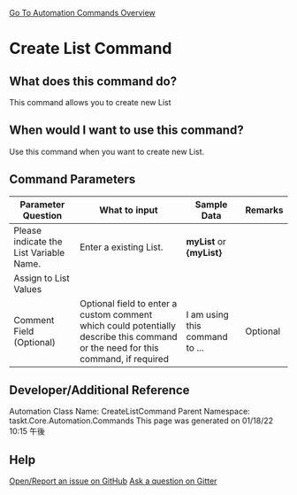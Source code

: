 <!--TITLE: Create List Command -->
<!-- SUBTITLE: a command in the List Commands group. -->
[Go To Automation Commands Overview](/automation-commands.md)


# Create List Command


## What does this command do?
This command allows you to create new List


## When would I want to use this command?
Use this command when you want to create new List.


## Command Parameters
| Parameter Question   	| What to input  	|  Sample Data 	| Remarks  	|
| ---                    | ---               | ---           | ---       |
|Please indicate the List Variable Name.|Enter a existing List.|**myList** or **{myList}**||
|Assign to List Values||||
|Comment Field (Optional)|Optional field to enter a custom comment which could potentially describe this command or the need for this command, if required|I am using this command to ...|Optional|








## Developer/Additional Reference
Automation Class Name: CreateListCommand
Parent Namespace: taskt.Core.Automation.Commands
This page was generated on 01/18/22 10:15 午後


## Help
[Open/Report an issue on GitHub](https://github.com/saucepleez/taskt/issues/new)
[Ask a question on Gitter](https://gitter.im/taskt-rpa/Lobby)
